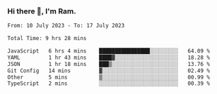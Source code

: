 ### Hi there 👋, I'm Ram.

<!--START_SECTION:waka-->

```txt
From: 10 July 2023 - To: 17 July 2023

Total Time: 9 hrs 28 mins

JavaScript   6 hrs 4 mins    ████████████████░░░░░░░░░   64.09 %
YAML         1 hr 43 mins    ████▓░░░░░░░░░░░░░░░░░░░░   18.28 %
JSON         1 hr 18 mins    ███▒░░░░░░░░░░░░░░░░░░░░░   13.76 %
Git Config   14 mins         ▓░░░░░░░░░░░░░░░░░░░░░░░░   02.49 %
Other        5 mins          ▒░░░░░░░░░░░░░░░░░░░░░░░░   00.99 %
TypeScript   2 mins          ░░░░░░░░░░░░░░░░░░░░░░░░░   00.39 %
```

<!--END_SECTION:waka-->
